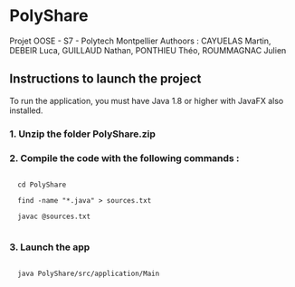 # PolyShare
Projet OOSE - S7 - Polytech Montpellier
Authoors : CAYUELAS Martin, DEBEIR Luca, GUILLAUD Nathan, PONTHIEU Théo, ROUMMAGNAC Julien

## Instructions to launch the project

To run the application, you must have Java 1.8 or higher with JavaFX also installed.

### 1. Unzip the folder PolyShare.zip

### 2. Compile the code with the following commands :
  <code>
  cd PolyShare
  </code>
  <code>
  find -name "*.java" > sources.txt
  </code>
  <code>
  javac @sources.txt
  </code>

### 3. Launch the app
<code>
  java PolyShare/src/application/Main
  </code>
